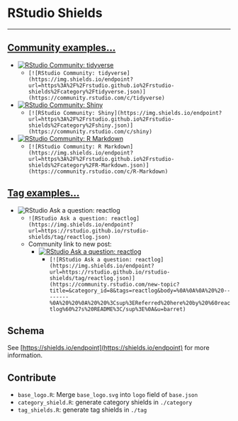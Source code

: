 # RStudio Shields

-------------------

## [Community examples...](https://github.com/rstudio/rstudio-shields/blob/master/category/)

* [![RStudio Community: tidyverse](https://img.shields.io/endpoint?url=https%3A%2F%2Frstudio.github.io%2Frstudio-shields%2Fcategory%2Ftidyverse.json)](https://community.rstudio.com/c/tidyverse)
  - `[![RStudio Community: tidyverse](https://img.shields.io/endpoint?url=https%3A%2F%2Frstudio.github.io%2Frstudio-shields%2Fcategory%2Ftidyverse.json)](https://community.rstudio.com/c/tidyverse)`
* [![RStudio Community: Shiny](https://img.shields.io/endpoint?url=https%3A%2F%2Frstudio.github.io%2Frstudio-shields%2Fcategory%2Fshiny.json)](https://community.rstudio.com/c/shiny)
  - `[![RStudio Community: Shiny](https://img.shields.io/endpoint?url=https%3A%2F%2Frstudio.github.io%2Frstudio-shields%2Fcategory%2Fshiny.json)](https://community.rstudio.com/c/shiny)`
* [![RStudio Community: R Markdown](https://img.shields.io/endpoint?url=https%3A%2F%2Frstudio.github.io%2Frstudio-shields%2Fcategory%2FR-Markdown.json)](https://community.rstudio.com/c/R-Markdown)
  - `[![RStudio Community: R Markdown](https://img.shields.io/endpoint?url=https%3A%2F%2Frstudio.github.io%2Frstudio-shields%2Fcategory%2FR-Markdown.json)](https://community.rstudio.com/c/R-Markdown)`


## [Tag examples...](https://github.com/rstudio/rstudio-shields/blob/master/tag/)

* ![RStudio Ask a question: reactlog](https://img.shields.io/endpoint?url=https://rstudio.github.io/rstudio-shields/tag/reactlog.json)
  - `![RStudio Ask a question: reactlog](https://img.shields.io/endpoint?url=https://rstudio.github.io/rstudio-shields/tag/reactlog.json)`
  - Community link to new post:
    - [![RStudio Ask a question: reactlog](https://img.shields.io/endpoint?url=https%3A%2F%2Frstudio.github.io%2Frstudio-shields%2Ftag%2Freactlog.json)](https://community.rstudio.com/new-topic?title=&category_id=8&tags=reactlog&body=%0A%0A%0A%20%20--------%0A%20%20%0A%20%20%3Csup%3EReferred%20here%20by%20%60reactlog%60%27s%20README%3C/sup%3E%0A&u=barret)
      - `[![RStudio Ask a question: reactlog](https://img.shields.io/endpoint?url=https://rstudio.github.io/rstudio-shields/tag/reactlog.json)](https://community.rstudio.com/new-topic?title=&category_id=8&tags=reactlog&body=%0A%0A%0A%20%20--------%0A%20%20%0A%20%20%3Csup%3EReferred%20here%20by%20%60reactlog%60%27s%20README%3C/sup%3E%0A&u=barret)`



## Schema

See [https://shields.io/endpoint](https://shields.io/endpoint) for more information.

## Contribute

* `base_logo.R`: Merge `base_logo.svg` into `logo` field of `base.json`
* `category_shield.R`: generate category shields in `./category`
* `tag_shields.R`: generate tag shields in `./tag`
